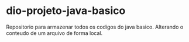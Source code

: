 # dio-projeto-java-basico
Repositorio para armazenar todos os codigos do java basico.
Alterando o conteudo de um arquivo de forma local.